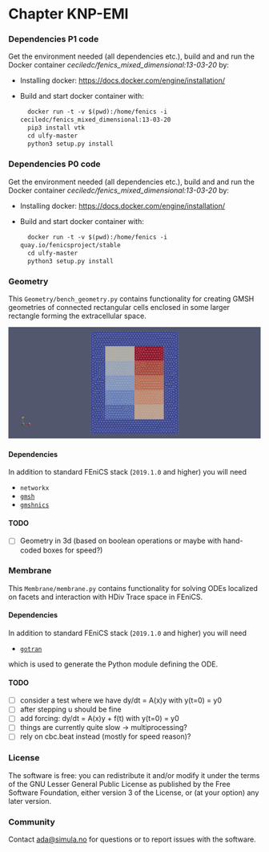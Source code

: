 # Chapter KNP-EMI #

### Dependencies P1 code ###

Get the environment needed (all dependencies etc.), build and
and run the Docker container *ceciledc/fenics_mixed_dimensional:13-03-20* by:

* Installing docker: https://docs.docker.com/engine/installation/
* Build and start docker container with:

        docker run -t -v $(pwd):/home/fenics -i ceciledc/fenics_mixed_dimensional:13-03-20
        pip3 install vtk
        cd ulfy-master
        python3 setup.py install 

### Dependencies P0 code ###

Get the environment needed (all dependencies etc.), build and
and run the Docker container *ceciledc/fenics_mixed_dimensional:13-03-20* by:

* Installing docker: https://docs.docker.com/engine/installation/
* Build and start docker container with:

        docker run -t -v $(pwd):/home/fenics -i quay.io/fenicsproject/stable
        cd ulfy-master
        python3 setup.py install

### Geometry ###

This `Geometry/bench_geometry.py` contains functionality for creating
GMSH geometries of connected rectangular cells enclosed in some larger
rectangle forming the extracellular space.

  <p align="center">
    <img src="https://github.com/adajel/emi-benchmark/blob/main/doc/geometry.png">
  </p>
  
 #### Dependencies ####
In addition to standard FEniCS stack (`2019.1.0` and higher) you will need
* `networkx`
* [`gmsh`](https://gitlab.onelab.info/gmsh/gmsh/-/blob/master/api/gmsh.py)
* [`gmshnics`](https://github.com/MiroK/gmshnics)

 #### TODO ####
 - [ ] Geometry in 3d (based on boolean operations or maybe with hand-coded boxes for speed?)

### Membrane ###

This `Membrane/membrane.py` contains functionality for solving ODEs localized on
facets and interaction with HDiv Trace space in FEniCS. 
  
 #### Dependencies ####
In addition to standard FEniCS stack (`2019.1.0` and higher) you will need
* [`gotran`](https://finsberg.github.io/docs.gotran/index.html)

which is used to generate the Python module defining the ODE.

 #### TODO ####
 - [ ] consider a test where we have dy/dt = A(x)y with y(t=0) = y0
 - [ ] after stepping u should be fine
 - [ ] add forcing:  dy/dt = A(x)y + f(t) with y(t=0) = y0
 - [ ] things are currently quite slow -> multiprocessing?
 - [ ] rely on cbc.beat instead (mostly for speed reason)?

### License ###

The software is free: you can redistribute it and/or modify it under the terms
of the GNU Lesser General Public License as published by the Free Software
Foundation, either version 3 of the License, or (at your option) any later
version.

### Community ###

Contact ada@simula.no for questions or to report issues with the software.
